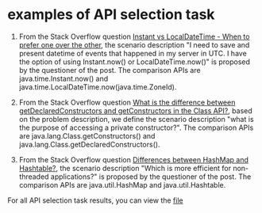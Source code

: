 # examples of API selection task

1. From the Stack Overflow question [Instant vs LocalDateTime - When to prefer one over the other](https://stackoverflow.com/questions/35251000/instant-vs-localdatetime-when-to-prefer-one-over-the-other), the scenario description "I need to save and present datetime of events that happened in my server in UTC. I have the option of using Instant.now() or LocalDateTime.now()" is proposed by the questioner of the post. The comparison APIs are java.time.Instant.now() and java.time.LocalDateTime.now(java.time.ZoneId).


2. From the Stack Overflow question [What is the difference between getDeclaredConstructors and getConstructors in the Class API?](https://stackoverflow.com/questions/8249173/what-is-the-difference-between-getdeclaredconstructors-and-getconstructors-in-th), based on the problem description, we define the scenario description "what is the purpose of accessing a private constructor?". The comparison APIs are java.lang.Class.getConstructors() and java.lang.Class.getDeclaredConstructors().

3. From the Stack Overflow question [Differences between HashMap and Hashtable?](https://stackoverflow.com/questions/40471/differences-between-hashmap-and-hashtable), the scenario description "Which is more efficient for non-threaded applications?" is proposed by the questioner of the post. The comparison APIs are java.util.HashMap and java.util.Hashtable.


For all API selection task results, you can view the [file](https://github.com/FudanSELab/Research-ASE2020-APIComp/blob/master/RQ6/result/GA/)